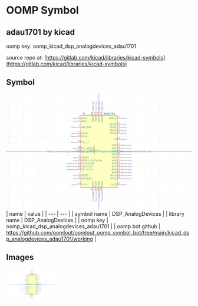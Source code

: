 # OOMP Symbol  
## adau1701  by kicad  
  
oomp key: oomp_kicad_dsp_analogdevices_adau1701  
  
source repo at: [https://gitlab.com/kicad/libraries/kicad-symbols](https://gitlab.com/kicad/libraries/kicad-symbols)  
## Symbol  
  
[![working.png](working_600.png)](working.png)  
| name | value | 
| --- | --- | 
| symbol name | DSP_AnalogDevices | 
| library name | DSP_AnalogDevices | 
| oomp key | oomp_kicad_dsp_analogdevices_adau1701 | 
| oomp bot github | https://github.com/oomlout/oomlout_oomp_symbol_bot/tree/main/kicad_dsp_analogdevices_adau1701/working | 
## Images  
  
[![working.png](working_140.png)](working.png)  
